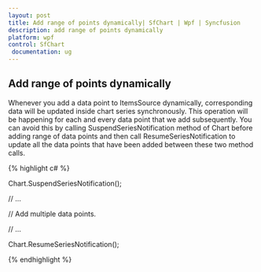 ```yaml
---
layout: post
title: Add range of points dynamically| SfChart | Wpf | Syncfusion
description: add range of points dynamically
platform: wpf
control: SfChart
 documentation: ug
---
```


## Add range of points dynamically

Whenever you add a data point to ItemsSource dynamically, corresponding data will be updated inside chart series synchronously. This operation will be happening for each and every data point that we add subsequently. You can avoid this by calling SuspendSeriesNotification method of Chart before adding range of data points and then call ResumeSeriesNotification to update all the data points that have been added between these two method calls.

{% highlight c# %}

Chart.SuspendSeriesNotification();

// ...

// Add multiple data points.

// ...

Chart.ResumeSeriesNotification();



{% endhighlight  %}
